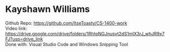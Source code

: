 # Kayshawn Williams
Github Repo: https://github.com/ItseToasty/CS-1400-work \
Video link: https://drive.google.com/drive/folders/1RhtpNGJnusvt2dS1mlX3rJ_whJR9x7FJ?usp=drive_link \
Done with: Visual Studio Code and Windows Snipping Tool 

